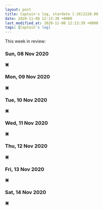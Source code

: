 ```yaml
---
layout: post
title: Captain's log, stardate [-26]2220.00
date: 2020-11-08 12:13:39 +0000
last_modified_at: 2020-11-08 12:13:39 +0000
tags: [Captain's log]
---
```


This week in review:

<!-- more -->

### Sun, 08 Nov 2020
▣

### Mon, 09 Nov 2020
▣

### Tue, 10 Nov 2020
▣

### Wed, 11 Nov 2020
▣

### Thu, 12 Nov 2020
▣

### Fri, 13 Nov 2020
▣

### Sat, 14 Nov 2020
▣
